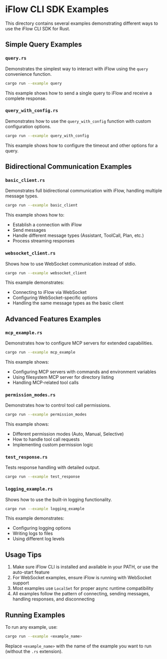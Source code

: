 # iFlow CLI SDK Examples

This directory contains several examples demonstrating different ways to use the iFlow CLI SDK for Rust.

## Simple Query Examples

### `query.rs`

Demonstrates the simplest way to interact with iFlow using the `query` convenience function.

```bash
cargo run --example query
```

This example shows how to send a single query to iFlow and receive a complete response.

### `query_with_config.rs`

Demonstrates how to use the `query_with_config` function with custom configuration options.

```bash
cargo run --example query_with_config
```

This example shows how to configure the timeout and other options for a query.

## Bidirectional Communication Examples

### `basic_client.rs`

Demonstrates full bidirectional communication with iFlow, handling multiple message types.

```bash
cargo run --example basic_client
```

This example shows how to:

- Establish a connection with iFlow
- Send messages
- Handle different message types (Assistant, ToolCall, Plan, etc.)
- Process streaming responses

### `websocket_client.rs`

Shows how to use WebSocket communication instead of stdio.

```bash
cargo run --example websocket_client
```

This example demonstrates:

- Connecting to iFlow via WebSocket
- Configuring WebSocket-specific options
- Handling the same message types as the basic client

## Advanced Features Examples

### `mcp_example.rs`

Demonstrates how to configure MCP servers for extended capabilities.

```bash
cargo run --example mcp_example
```

This example shows:

- Configuring MCP servers with commands and environment variables
- Using filesystem MCP server for directory listing
- Handling MCP-related tool calls

### `permission_modes.rs`

Demonstrates how to control tool call permissions.

```bash
cargo run --example permission_modes
```

This example shows:

- Different permission modes (Auto, Manual, Selective)
- How to handle tool call requests
- Implementing custom permission logic

### `test_response.rs`

Tests response handling with detailed output.

```bash
cargo run --example test_response
```

### `logging_example.rs`

Shows how to use the built-in logging functionality.

```bash
cargo run --example logging_example
```

This example demonstrates:

- Configuring logging options
- Writing logs to files
- Using different log levels

## Usage Tips

1. Make sure iFlow CLI is installed and available in your PATH, or use the auto-start feature
2. For WebSocket examples, ensure iFlow is running with WebSocket support
3. Most examples use `LocalSet` for proper async runtime compatibility
4. All examples follow the pattern of connecting, sending messages, handling responses, and disconnecting

## Running Examples

To run any example, use:

```bash
cargo run --example <example_name>
```

Replace `<example_name>` with the name of the example you want to run (without the `.rs` extension).

